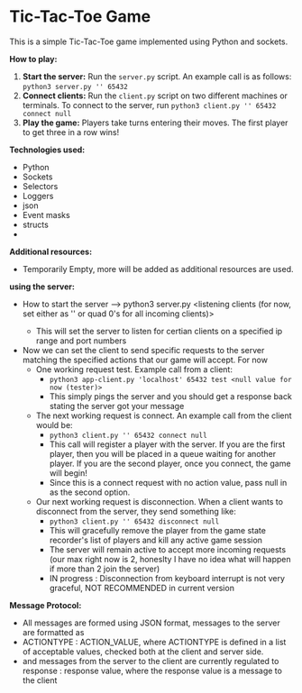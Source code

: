 # Tic-Tac-Toe Game

This is a simple Tic-Tac-Toe game implemented using Python and sockets.

**How to play:**
1. **Start the server:** Run the `server.py` script. An example call is as follows: `python3 server.py '' 65432`
2. **Connect clients:** Run the `client.py` script on two different machines or terminals. To connect to the server, run `python3 client.py '' 65432 connect null`
3. **Play the game:** Players take turns entering their moves. The first player to get three in a row wins!

**Technologies used:**
* Python
* Sockets
* Selectors
* Loggers
* json
* Event masks
* structs
* 

**Additional resources:**
* Temporarily  Empty, more will be added as additional resources are used.

**using the server:**
* How to start the server --> python3 server.py <listening clients (for now, set either as '' or quad 0's for all incoming clients)> <port numbers>
  * This will set the server to listen for certian clients on a specified ip range and port numbers
* Now we can set the client to send specific requests to the server matching the specified actions that our game will accept. For now
  * One working request test. Example call from a client:
    * `python3 app-client.py 'localhost' 65432 test <null value for now (tester)>`
    * This simply pings the server and you should get a response back stating the server got your message
  * The next working request is connect. An example call from the client would be:
    * `python3 client.py '' 65432 connect null`
    * This call will register a player with the server. If you are the first player, then you will be placed in a queue waiting for another player. If you are the second player, once you connect, the game will begin!
    * Since this is a connect request with no action value, pass null in as the second option.
  * Our next working request is disconnection. When a client wants to disconnect from the server, they send something like:
    * `python3 client.py '' 65432 disconnect null`
    * This will gracefully remove the player from the game state recorder's list of players and kill any active game session
    * The server will remain active to accept more incoming requests (our max right now is 2, honeslty I have no idea what will happen if more than 2 join the server)
    * IN progress : Disconnection from keyboard interrupt is not very graceful, NOT RECOMMENDED in current version
    
**Message Protocol:**
* All messages are formed using JSON format, messages to the server are formatted as
* ACTIONTYPE : ACTION_VALUE, where ACTIONTYPE is defined in a list of acceptable values, checked both at the client and server side.
* and messages from the server to the client are currently regulated to response : response value, where the response value is a message to the client
